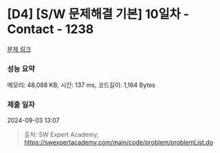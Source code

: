 # [D4] [S/W 문제해결 기본] 10일차 - Contact - 1238 

[문제 링크](https://swexpertacademy.com/main/code/problem/problemDetail.do?contestProbId=AV15B1cKAKwCFAYD) 

### 성능 요약

메모리: 48,088 KB, 시간: 137 ms, 코드길이: 1,164 Bytes

### 제출 일자

2024-09-03 13:07



> 출처: SW Expert Academy, https://swexpertacademy.com/main/code/problem/problemList.do